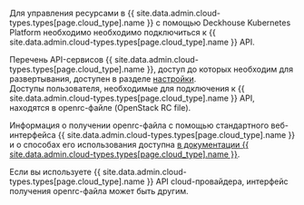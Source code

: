 Для управления ресурсами в {{ site.data.admin.cloud-types.types[page.cloud_type].name }} с помощью Deckhouse Kubernetes Platform необходимо необходимо подключиться к {{ site.data.admin.cloud-types.types[page.cloud_type].name }} API.

Перечень API-сервисов {{ site.data.admin.cloud-types.types[page.cloud_type].name }}, доступ до которых необходим для развертывания, доступен в разделе [настройки](./сonfiguration-and-layout-scheme.html#список-необходимых-сервисов).  
Доступы пользователя, необходимые для подключения к {{ site.data.admin.cloud-types.types[page.cloud_type].name }} API, находятся в openrc-файле (OpenStack RC file).

Информация о получении openrc-файла с помощью стандартного веб-интерфейса {{ site.data.admin.cloud-types.types[page.cloud_type].name }} и о способах его использования доступна [в документации {{ site.data.admin.cloud-types.types[page.cloud_type].name }}](https://docs.openstack.org/ocata/admin-guide/common/cli-set-environment-variables-using-openstack-rc.html#download-and-source-the-openstack-rc-file).

Если вы используете {{ site.data.admin.cloud-types.types[page.cloud_type].name }} API cloud-провайдера, интерфейс получения openrc-файла может быть другим.
